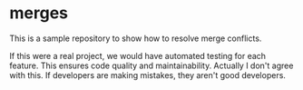 # merges

This is a sample repository to show how to resolve merge conflicts.

If this were a real project, we would have automated testing for each feature.
This ensures code quality and maintainability. Actually I don't agree with this.
If developers are making mistakes, they aren't good developers.
